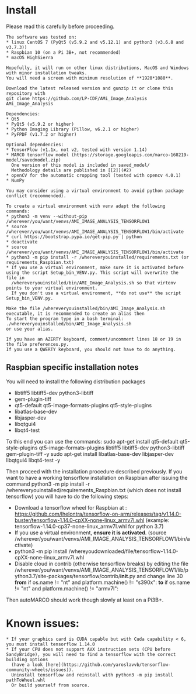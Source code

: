# Install

Please read this carefully before proceeding.

    The software was tested on:
    * linux CentOS 7 (PyQt5 (v5.9.2 and v5.12.1) and python3 (v3.6.8 and v3.7.3))
    * Raspbian 10 (on a Pi 3B+, not recommended)
    * macOS HighSierra

    Hopefully, it will run on other linux distributions, MacOS and Windows with minor installation tweaks.
    You will need a screen with minimum resolution of **1920*1080**.

    Download the latest released version and gunzip it or clone this repository with
    git clone https://github.com/LP-CDF/AMi_Image_Analysis AMi_Image_Analysis

    Dependencies:
    * Qt5
    * PyQt5 (v5.9.2 or higher)
    * Python Imaging Library (Pillow, v6.2.1 or higher)
    * PyFPDF (v1.7.2 or higher)

    Optional dependencies:
    * TensorFlow (v1.1x, not v2, tested with version 1.14)
    * MARCO tensorflow model (https://storage.googleapis.com/marco-168219-model/savedmodel.zip)
      One version of this model is included in saved_model/
      Methodology details are published in [[2]](#2)
    * openCV for the automatic cropping tool (tested with opencv 4.0.1)
    * NumPy

    You may consider using a virtual environment to avoid python package conflict (recommended).

    To create a virtual environment with venv adapt the following commands:
    * python3 -m venv --without-pip /wherever/you/want/venvs/AMI_IMAGE_ANALYSIS_TENSORFLOW1
    * source /wherever/you/want/venvs/AMI_IMAGE_ANALYSIS_TENSORFLOW1/bin/activate
    * curl https://bootstrap.pypa.io/get-pip.py | python
    * deactivate
    * source /wherever/you/want/venvs/AMI_IMAGE_ANALYSIS_TENSORFLOW1/bin/activate
    * python3 -m pip install -r /whereveryouinstalled/requirements.txt (or requirements_Raspbian.txt)
    * If you use a virtual environment, make sure it is activated before using the script Setup_bin_VENV.py. This script will overwrite the file in 
      /whereveryouinstalled/bin/AMI_Image_Analysis.sh so that virtenv points to your virtual environment.
      If you don't use a virtual environment, **do not use** the script Setup_bin_VENV.py.

    Make the file /whereveryouinstalled/bin/AMI_Image_Analysis.sh executable, it is recommended to create an alias then 
    To start the program type in a bash terminal: 
    ./whereveryouinstalled/bin/AMI_Image_Analysis.sh
    or use your alias.

    If you have an AZERTY keyboard, comment/uncomment lines 18 or 19 in the file preferences.py.
    If you use a QWERTY keyboard, you should not have to do anything.

## Raspbian specific installation notes

   You will need to install the following distribution packages
   * libtiff5 libtiff5-dev python3-libtiff
   * gem-plugin-tiff
   * qt5-default qt5-image-formats-plugins qt5-style-plugins
   * libatlas-base-dev
   * libjasper-dev
   * libqtgui4
   * libqt4-test

To this end you can use the commands:
sudo apt-get install qt5-default qt5-style-plugins qt5-image-formats-plugins libtiff5 libtiff5-dev python3-libtiff gem-plugin-tiff -y
sudo apt-get install libatlas-base-dev libjasper-dev libqtgui4 libqt4-test -y

Then proceed with the installation procedure described previously.
If you want to have a working tensorflow installation on Raspbian after issuing the command
python3 -m pip install -r /whereveryouinstalled/requirements_Raspbian.txt (which does not install tensorflow)
you will have to do the following steps:
   * Download a tensorflow wheel for Raspbian at :
     https://github.com/lhelontra/tensorflow-on-arm/releases/tag/v1.14.0-buster/tensorflow-1.14.0-cpXX-none-linux_armv7l.whl
     (example: tensorflow-1.14.0-cp37-none-linux_armv7l.whl for python 3.7)
   * If you use a virtual environment, **ensure it is activated**. (source /wherever/you/want/venvs/AMI_IMAGE_ANALYSIS_TENSORFLOW1/bin/activate)
   * python3 -m pip install /whereyoudownloaded/file/tensorflow-1.14.0-cpXX-none-linux_armv7l.whl
   * Disable cloud in contrib (otherwise tensorflow breaks) by editing the file 
     /wherever/you/want/venvs/AMI_IMAGE_ANALYSIS_TENSORFLOW1/lib/python3.7/site-packages/tensorflow/contrib/__init__.py
     and change line 30
     **from**
     if os.name != "nt" and platform.machine() != "s390x":
     **to**
     if os.name != "nt" and platform.machine() != "armv7l":

Then autoMARCO should work though slowly at least on a Pi3B+.

# Known issues: 
    * If your graphics card is CUDA capable but with Cuda capability < 6, you must install tensorflow 1.14.0
    * If your CPU does not support AVX instruction sets (CPU before SandyBridge), you will need to find a tensorflow with the correct building options
      (have a look [here](https://github.com/yaroslavvb/tensorflow-community-wheels/issues)).
      Uninstall tensorflow and reinstall with python3 -m pip install pathToWheel.whl
      Or build yourself from source.
